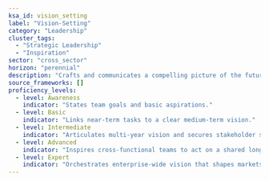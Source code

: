 ```yaml
---
ksa_id: vision_setting
label: "Vision‑Setting"
category: "Leadership"
cluster_tags:
  - "Strategic Leadership"
  - "Inspiration"
sector: "cross_sector"
horizon: "perennial"
description: "Crafts and communicates a compelling picture of the future, aligning people and resources toward that vision."
source_frameworks: []
proficiency_levels:
  - level: Awareness
    indicator: "States team goals and basic aspirations."
  - level: Basic
    indicator: "Links near‑term tasks to a clear medium‑term vision."
  - level: Intermediate
    indicator: "Articulates multi‑year vision and secures stakeholder sponsorship."
  - level: Advanced
    indicator: "Inspires cross‑functional teams to act on a shared long‑term direction."
  - level: Expert
    indicator: "Orchestrates enterprise‑wide vision that shapes markets and culture."
---
```


